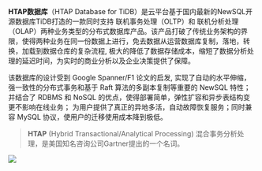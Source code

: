 
**HTAP数据库**（HTAP Database for TiDB）是云平台基于国内最新的NewSQL开源数据库TiDB打造的一款同时支持 联机事务处理（OLTP）和 联机分析处理（OLAP）两种业务类型的分布式数据库产品。该产品打破了传统业务架构的界限，使得两种业务在同一份数据上进行，免去数据从运营数据库复制，落地，转换，加载到数据仓库的复杂流程, 极大的降低了数据存储成本，缩短了数据分析处理的延迟时间，为实时的商业分析以及企业决策提供了保障。

该数据库的设计受到 Google Spanner/F1 论文的启发, 实现了自动的水平伸缩，强一致性的分布式事务和基于 Raft 算法的多副本复制等重要的 NewSQL 特性； 并结合了 RDBMS 和 NoSQL 的优点，使得部署简单，弹性扩容和异步表结构变更不影响在线业务； 为用户提供了真正的异地多活，自动故障恢复服务；同时兼容 MySQL 协议，使用户的迁移使用成本降到极低。



> **HTAP** (Hybrid Transactional/Analytical Processing) 混合事务分析处理，是美国知名咨询公司Gartner提出的一个名词。

![](https://mc.qcloudimg.com/static/img/c5fd383a013002f299e2b1c65ccd0810/image.png)





